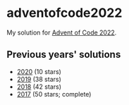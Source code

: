 # adventofcode2022

My solution for [Advent of Code 2022](https://adventofcode.com/2022).

## Previous years' solutions

- [2020](https://github.com/kenrick95/adventofcode2020) (10 stars)
- [2019](https://github.com/kenrick95/adventofcode2019) (38 stars)
- [2018](https://github.com/kenrick95/adventofcode2018) (42 stars)
- [2017](https://github.com/kenrick95/adventofcode2017) (50 stars; complete)
